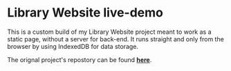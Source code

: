# Library Website live-demo
This is a custom build of my Library Website project meant to work as a static page, without a server for back-end. It runs straight and only from the browser by using IndexedDB for data storage.

The orignal project's repostory can be found **[here](https://github.com/PvMDragonic/Library-website)**.